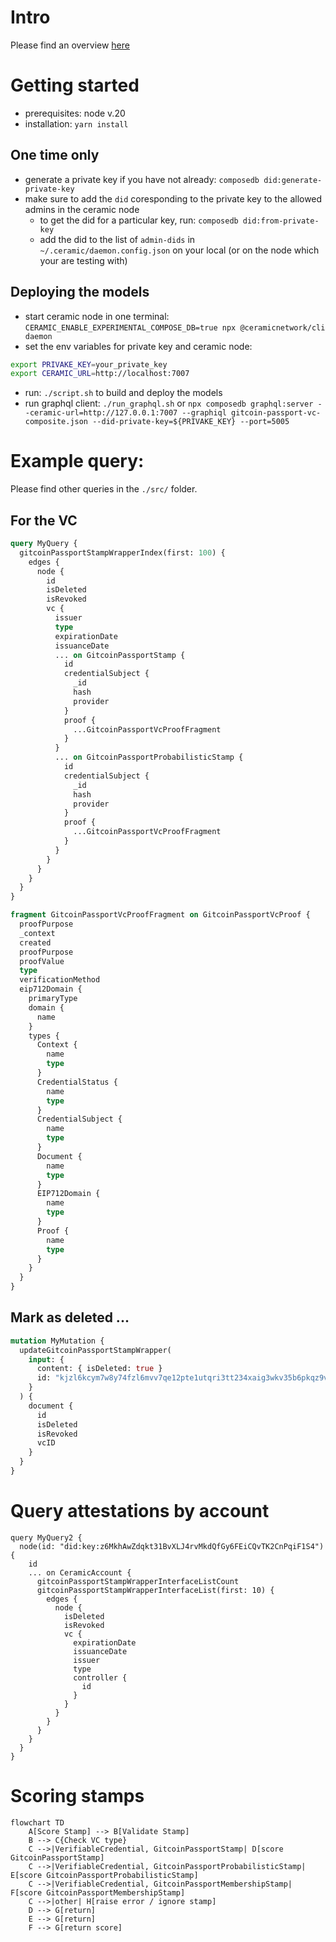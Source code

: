 # Intro

Please find an overview [here](https://app.diagrams.net/#Hnutrina%2Fcompose-db%2Fmain%2FOverview.drawio)

# Getting started

- prerequisites: node v.20
- installation: `yarn install`

## One time only

- generate a private key if you have not already: `composedb did:generate-private-key`
- make sure to add the `did` coresponding to the private key to the allowed admins in the ceramic node
  - to get the did for a particular key, run: `composedb did:from-private-key`
  - add the did to the list of `admin-dids` in `~/.ceramic/daemon.config.json` on your local (or on the node which your are testing with)

## Deploying the models

- start ceramic node in one terminal: `CERAMIC_ENABLE_EXPERIMENTAL_COMPOSE_DB=true npx @ceramicnetwork/cli daemon`
- set the env variables for private key and ceramic node:

```bash
export PRIVAKE_KEY=your_private_key
export CERAMIC_URL=http://localhost:7007
```

- run: `./script.sh` to build and deploy the models
- run graphql client: `./run_graphql.sh` or `npx composedb graphql:server --ceramic-url=http://127.0.0.1:7007 --graphiql gitcoin-passport-vc-composite.json --did-private-key=${PRIVAKE_KEY} --port=5005`

# Example query:

Please find other queries in the `./src/` folder.

## For the VC

```graphql
query MyQuery {
  gitcoinPassportStampWrapperIndex(first: 100) {
    edges {
      node {
        id
        isDeleted
        isRevoked
        vc {
          issuer
          type
          expirationDate
          issuanceDate
          ... on GitcoinPassportStamp {
            id
            credentialSubject {
              _id
              hash
              provider
            }
            proof {
              ...GitcoinPassportVcProofFragment
            }
          }
          ... on GitcoinPassportProbabilisticStamp {
            id
            credentialSubject {
              _id
              hash
              provider
            }
            proof {
              ...GitcoinPassportVcProofFragment
            }
          }
        }
      }
    }
  }
}

fragment GitcoinPassportVcProofFragment on GitcoinPassportVcProof {
  proofPurpose
  _context
  created
  proofPurpose
  proofValue
  type
  verificationMethod
  eip712Domain {
    primaryType
    domain {
      name
    }
    types {
      Context {
        name
        type
      }
      CredentialStatus {
        name
        type
      }
      CredentialSubject {
        name
        type
      }
      Document {
        name
        type
      }
      EIP712Domain {
        name
        type
      }
      Proof {
        name
        type
      }
    }
  }
}
```

## Mark as deleted ...

```graphql
mutation MyMutation {
  updateGitcoinPassportStampWrapper(
    input: {
      content: { isDeleted: true }
      id: "kjzl6kcym7w8y74fzl6mvv7qe12pte1utqri3tt234xaig3wkv35b6pkqz9vsuw"
    }
  ) {
    document {
      id
      isDeleted
      isRevoked
      vcID
    }
  }
}
```

# Query attestations by account

```
query MyQuery2 {
  node(id: "did:key:z6MkhAwZdqkt31BvXLJ4rvMkdQfGy6FEiCQvTK2CnPqiF1S4") {
    id
    ... on CeramicAccount {
      gitcoinPassportStampWrapperInterfaceListCount
      gitcoinPassportStampWrapperInterfaceList(first: 10) {
        edges {
          node {
            isDeleted
            isRevoked
            vc {
              expirationDate
              issuanceDate
              issuer
              type
              controller {
                id
              }
            }
          }
        }
      }
    }
  }
}
```

# Scoring stamps

```mermaid
flowchart TD
    A[Score Stamp] --> B[Validate Stamp]
    B --> C{Check VC type}
    C -->|VerifiableCredential, GitcoinPassportStamp| D[score GitcoinPassportStamp]
    C -->|VerifiableCredential, GitcoinPassportProbabilisticStamp| E[score GitcoinPassportProbabilisticStamp]
    C -->|VerifiableCredential, GitcoinPassportMembershipStamp| F[score GitcoinPassportMembershipStamp]
    C -->|other| H[raise error / ignore stamp]
    D --> G[return]
    E --> G[return]
    F --> G[return score]
```